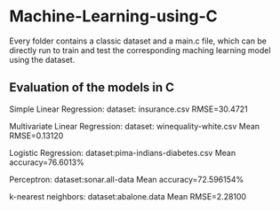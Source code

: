 # Machine-Learning-using-C
Every folder contains a classic dataset and a main.c file, which can be directly run to train and test the corresponding maching learning model using the dataset.


## Evaluation of the models in C


Simple Linear Regression:  dataset: insurance.csv    RMSE=30.4721


Multivariate Linear Regression:   dataset: winequality-white.csv       Mean RMSE=0.13120


Logistic Regression:     dataset:pima-indians-diabetes.csv      Mean accuracy=76.6013%


Perceptron:      dataset:sonar.all-data      Mean accuracy=72.596154%


k-nearest neighbors:   dataset:abalone.data   Mean RMSE=2.28100
